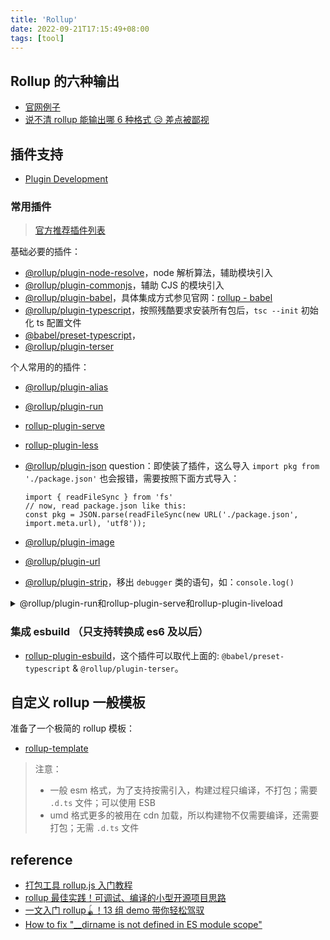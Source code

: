 ```yaml
---
title: 'Rollup'
date: 2022-09-21T17:15:49+08:00
tags: [tool]
---
```


## Rollup 的六种输出

- [官网例子](https://rollupjs.org/repl/)
- [说不清 rollup 能输出哪 6 种格式 😥 差点被鄙视](https://juejin.cn/post/7051236803344334862)

## 插件支持

- [Plugin Development](https://rollupjs.org/plugin-development/)

### 常用插件

> [官方推荐插件列表](https://github.com/rollup/awesome)

基础必要的插件：

- [@rollup/plugin-node-resolve](https://www.npmjs.com/package/@rollup/plugin-node-resolve)，node 解析算法，辅助模块引入
- [@rollup/plugin-commonjs](https://www.npmjs.com/package/@rollup/plugin-commonjs)，辅助 CJS 的模块引入
- [@rollup/plugin-babel](https://www.npmjs.com/package/@rollup/plugin-babel)，具体集成方式参见官网：[rollup - babel](https://rollupjs.org/tools/#babel)
- [@rollup/plugin-typescript](https://www.npmjs.com/package/@rollup/plugin-typescript)，按照残酷要求安装所有包后，`tsc --init` 初始化 ts 配置文件
- [@babel/preset-typescript](https://www.npmjs.com/package/@babel/preset-typescript)，
- [@rollup/plugin-terser](https://www.npmjs.com/package/@rollup/plugin-terser)

个人常用的的插件：

- [@rollup/plugin-alias](https://www.npmjs.com/package/@rollup/plugin-alias)
- [@rollup/plugin-run](https://www.npmjs.com/package/@rollup/plugin-run)
- [rollup-plugin-serve](https://www.npmjs.com/package/rollup-plugin-serve)

- [rollup-plugin-less](https://www.npmjs.com/package/rollup-plugin-less)
- [@rollup/plugin-json](https://www.npmjs.com/package/@rollup/plugin-json)
  question：即使装了插件，这么导入 `import pkg from './package.json'` 也会报错，需要按照下面方式导入：
  ```JS
  import { readFileSync } from 'fs'
  // now, read package.json like this:
  const pkg = JSON.parse(readFileSync(new URL('./package.json', import.meta.url), 'utf8'));
  ```
- [@rollup/plugin-image](https://www.npmjs.com/package/@rollup/plugin-image)
- [@rollup/plugin-url](https://www.npmjs.com/package/@rollup/plugin-url)
- [@rollup/plugin-strip](https://www.npmjs.com/package/@rollup/plugin-strip)，移出 `debugger` 类的语句，如：`console.log()`

<details>
<summary>@rollup/plugin-run和rollup-plugin-serve和rollup-plugin-liveload</summary>

1. `@rollup/plugin-run `：用于在打包完成后自动运行生成的代码（包括命令行工具和服务等），可以帮助开发者快速地运行和测试项目。比如，你可以在 npm script 中使用这个插件来启动构建后的打包文件。
2. `rollup-plugin-serve` ：用于在开发过程中实时地提供一个 Web 服务器，可以使开发者在本地预览调试代码，具有文件监听、自动刷新等功能。
3. `rollup-plugin-liveload` ：也是用于实现实时预览和自动刷新的插件，但与 rollup-plugin-serve 不同的是，它并不包含 Web 服务器，而是会打开指定的 HTML 文件，并在其中注入一个 WebSocket 客户端来实现实时刷新的效果。

因此，这三个插件的主要区别在于它们的作用和使用方式。`@rollup/plugin-run` 是一个命令行工具，可以在打包后自动运行生成的代码，`rollup-plugin-serve` 和 `rollup-plugin-liveload` 则都是用于开发过程中的实时预览和自动刷新，但 `rollup-plugin-serve` 提供了一个 Web 服务器，而 `rollup-plugin-liveload` 则需要手动在 HTML 文件中添加 WebSocket 客户端代码。

举个例子：

```JS
const isProduction = process.env.NODE_ENV === 'production'
const pluginsWithEnv = isProduction ? [] : [serve({
  open: true,
  openPage: '/base/',
  port: 8888,
  contentBase: ['dist', 'examples']
}), livereload('dist/umd')]

// 最后可以把 pluginsWithEnv 解构到 plugins 中.
```

</details>

### 集成 esbuild （只支持转换成 es6 及以后）

- [rollup-plugin-esbuild](https://github.com/egoist/rollup-plugin-esbuild)，这个插件可以取代上面的: `@babel/preset-typescript` & `@rollup/plugin-terser`。

## 自定义 rollup 一般模板

准备了一个极简的 rollup 模板：

- [rollup-template](https://github.com/yokiizx/rollup-template)

> 注意：
>
> - 一般 esm 格式，为了支持按需引入，构建过程只编译，不打包；需要 `.d.ts` 文件；可以使用 ESB
> - umd 格式更多的被用在 cdn 加载，所以构建物不仅需要编译，还需要打包；无需 `.d.ts` 文件

## reference

- [打包工具 rollup.js 入门教程](https://www.ruanyifeng.com/blog/2022/05/rollup.html)
- [rollup 最佳实践！可调试、编译的小型开源项目思路](https://mp.weixin.qq.com/s/nnZFbNpLnrgfcsi1_y3rrA)
- [一文入门 rollup🪀！13 组 demo 带你轻松驾驭](https://juejin.cn/post/7069555431303020580)
- [How to fix "\_\_dirname is not defined in ES module scope"](https://flaviocopes.com/fix-dirname-not-defined-es-module-scope/)
